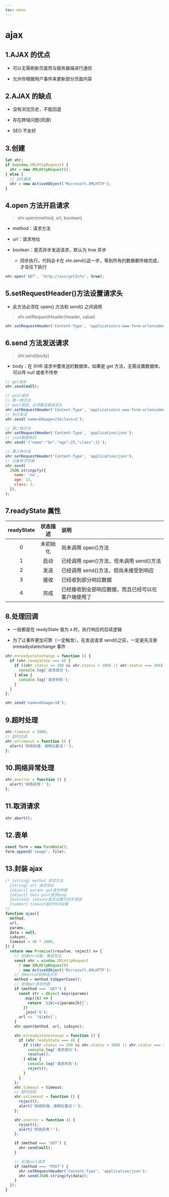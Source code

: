 ```yaml
---
toc: menu
---
```


# ajax

## 1.AJAX 的优点

- 可以无需刷新页面而与服务器端进行通信

- 允许你根据用户事件来更新部分页面内容

## 2.AJAX 的缺点

- 没有浏览历史，不能回退

- 存在跨域问题(同源)

- SEO 不友好

## 3.创建

```js
let xhr;
if (window.XMLHttpRequest) {
  xhr = new XMLHttpRequest();
} else {
  // IE6兼容
  xhr = new ActiveXObject('Microsoft.XMLHTTP');
}
```

## 4.open 方法开启请求

> xhr.open(method, url, boolean)

- method：请求方法

- url：请求地址

- boolean：是否异步发送请求，默认为 true 异步

  - 同步执行，代码会卡在 xhr.send()这一步，等到所有的数据都传输完成，才会往下执行

```js
xhr.open('GET', 'http://xxx/getInfo', true);
```

## 5.setRequestHeader()方法设置请求头

- 此方法必须在 open() 方法和 send() 之间调用

> xhr.setRequestHeader(header, value)

```js
xhr.setRequestHeader('Content-Type', 'application/x-www-form-urlencoded');
```

## 6.send 方法发送请求

> xhr.send(body)

- body：在 XHR 请求中要发送的数据体，如果是 get 方法，无需设置数据体，可以传 null 或者不传参

```js
// get请求
xhr.send(null);

// post请求
// 第一种方法
// post请求，必须要设置请求头
xhr.setRequestHeader('Content-Type', 'application/x-www-form-urlencoded');
// 执行发送
xhr.send('name=bb&age=23&class=2');

// 第二种方法
xhr.setRequestHeader('Content-Type', 'application/json');
// json数据格式
xhr.send('{"name":"bn","age":23,"class":1}');

// 第三种方法
xhr.setRequestHeader('Content-Type', 'application/json');
// 对象转字符串
xhr.send(
  JSON.stringify({
    name: 'nn',
    age: 12,
    class: 2,
  }),
);
```

## 7.readyState 属性

| readyState | 状态描述 | 说明                                               |
| :--------: | :------: | :------------------------------------------------- |
|     0      | 未初始化 | 尚未调用 open()方法                                |
|     1      |   启动   | 已经调用 open()方法，但未调用 send()方法           |
|     2      |   发送   | 已经调用 send()方法，但尚未接受到响应              |
|     3      |   接收   | 已经收到部分响应数据                               |
|     4      |   完成   | 已经接收到全部响应数据，而且已经可以在客户端使用了 |

## 8.处理回调

- 一般都是在 readyState 值为 `4` 时，执行响应的后续逻辑

- 为了让事件更加可靠（一定触发），在发送请求 send()之前，一定是先注册 onreadystatechange 事件

```js
xhr.onreadystatechange = function () {
  if (xhr.readyState === 4) {
    if ((xhr.status >= 200 && xhr.status < 300) || xhr.status === 304) {
      console.log('请求成功');
    } else {
      console.log('请求失败');
    }
  }
};

xhr.send('name=mh&age=18');
```

## 9.超时处理

```js
xhr.timeout = 2000;
// 超时回调
xhr.ontimeout = function () {
  alert('网络较慢，请稍后重试！');
};
```

## 10.网络异常处理

```js
xhr.onerror = function () {
  alert('网络异常！');
};
```

## 11.取消请求

```js
xhr.abort();
```

## 12.表单

```js
const form = new FormData();
form.append('image', file);
```

## 13.封装 ajax

```js
/* {string} method 请求方法
  {string} url 请求地址
  {object} params get请求参数
  {object} data post请求body
  {boolean} isAsync是否设置为同步请求
  {number} timeout超时时间设置
*/
function ajax({
  method,
  url,
  params,
  data = null,
  isAsync,
  timeout = 40 * 1000,
}) {
  return new Promise((resolve, reject) => {
    // 创建xhr对象，兼容写法
    const xhr = window.XMLHttpRequest
      ? new XMLHttpRequest()
      : new ActiveXObject('Microsoft.XMLHTTP');
    // 将method转换成大写
    method = method.toUpperCase();
    // 处理get请求参数
    if (method === 'GET') {
      const str = Object.keys(params)
        .map((k) => {
          return `${k}=${params[k]}`;
        })
        .join('&');
      url += `?${str}`;
    }
    xhr.open(method, url, isAsync);

    xhr.onreadystatechange = function () {
      if (xhr.readyState === 4) {
        if ((xhr.status >= 200 && xhr.status < 300) || xhr.status === 304) {
          console.log('请求成功');
          resolve();
        } else {
          console.log('请求失败');
          reject();
        }
      }
    };
    xhr.timeout = timeout;
    // 超时回调
    xhr.ontimeout = function () {
      reject();
      alert('网络较慢，请稍后重试！');
    };

    xhr.onerror = function () {
      reject();
      alert('网络异常！');
    };

    if (method === 'GET') {
      xhr.send(null);
    }

    // 处理post请求
    if (method === 'POST') {
      xhr.setRequestHeader('Content-Type', 'application/json');
      xhr.send(JSON.stringify(data));
    }
  });
}
```
